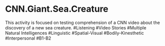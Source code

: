 # CNN.Giant.Sea.Creature
This activity is focused on testing comprehension of a CNN video about the discovery of a new sea creature.  #Listening #Video Stories #Multiple Natural Intelligences #Linguistic #Spatial-Visual #Bodily-Kinesthetic #Interpersonal #B1-B2

